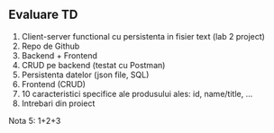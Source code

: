 ## Evaluare TD

1. Client-server functional cu persistenta in fisier text 
(lab 2 project)
2. Repo de Github
3. Backend + Frontend
4. CRUD pe backend (testat cu Postman)
5. Persistenta datelor (json file, SQL)
6. Frontend (CRUD)
7. 10 caracteristici specifice ale produsului ales: id, name/title, ...
8. Intrebari din proiect

Nota 5: 1+2+3
